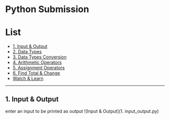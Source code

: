 # Python Submission

List
=================

* [1. Input & Output](io)
* [2. Data Types](#data-types)
* [3. Data Types Conversion](#conversion)
* [4. Arithmetic Operators](#arithmetic)
* [5. Assignment Operators](#assignment)
* [6. Find Total & Change](#totalchange)
* [Watch & Learn](#watch-learn)
  


---
## 1. Input & Output
enter an input to be printed as output
![Input & Output](1. input_output.py)
